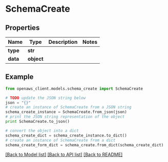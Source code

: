 # SchemaCreate


## Properties
Name | Type | Description | Notes
------------ | ------------- | ------------- | -------------
**type** | **str** |  | 
**data** | **object** |  | 

## Example

```python
from openaws_client.models.schema_create import SchemaCreate

# TODO update the JSON string below
json = "{}"
# create an instance of SchemaCreate from a JSON string
schema_create_instance = SchemaCreate.from_json(json)
# print the JSON string representation of the object
print SchemaCreate.to_json()

# convert the object into a dict
schema_create_dict = schema_create_instance.to_dict()
# create an instance of SchemaCreate from a dict
schema_create_form_dict = schema_create.from_dict(schema_create_dict)
```
[[Back to Model list]](../README.md#documentation-for-models) [[Back to API list]](../README.md#documentation-for-api-endpoints) [[Back to README]](../README.md)


